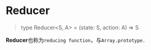 # Reducer
> type Reducer<S, A> = (state: S, action: A) => S

**Reducer**也称为`reducing function`，与`Array.prototype.`